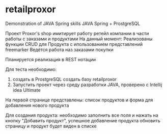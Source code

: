 # retailproxor
Demonstration of JAVA Spring  skills
JAVA Spring + ProstgreSQL

Проект Proxor's shop имитирует работу ретейл компании в части работы с заказами и продуктами
На данный момент:
Реализованы функции CRUD для Продукта с ипользованием представлений freemarker
Ведётся работа наз заказами покупки

Планируется реализация в REST нотации


Для теста необходимо: 
1. создать в ProstgreSQL создать базу retailproxor
2. Запустить проект через среду разработки JAVA, проверено с Intellij idea Ultimate

На первой странице представлены: список продуктов и форма для добавления нового продукта

Для создания продукта: 
необходимо заполнить все поля и нажать на кнопку "Добавить продукт", успешное добавление продукта обновить страницу и продукт будет виден в списке
